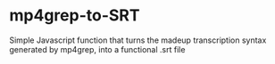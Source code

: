 # mp4grep-to-SRT
Simple Javascript function that turns the madeup transcription syntax generated by mp4grep, into a functional .srt file
